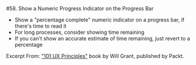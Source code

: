 #58. Show a Numeric Progress Indicator on the Progress Bar
-  Show a "percentage complete" numeric indicator on a progress bar, if there's time to read it
-  For long processes, consider showing time remaining
-  If you can't show an accurate estimate of time remaining, just revert to a percentage

Excerpt From: ["101 UX Principles"](https://www.packtpub.com/web-development/101-ux-principles) book by Will Grant, published by Packt.
